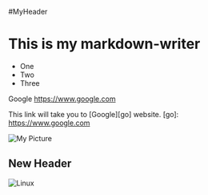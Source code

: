 #MyHeader

<h1>This is my markdown-writer</h1>

<ul>
  <li>One</li>
  <li>Two</li>
  <li>Three</li>
</ul>

Google https://www.google.com

This link will take you to [Google][go] website.
[go]: https://www.google.com

![My Picture](http://www.ccalvert.net/charlie/images/elvenwarelogo.png)

## New Header
![Linux](https://upload.wikimedia.org/wikipedia/commons/e/ee/GNU%2BLinux.png)
